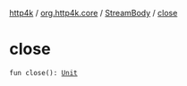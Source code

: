 [http4k](../../index.md) / [org.http4k.core](../index.md) / [StreamBody](index.md) / [close](./close.md)

# close

`fun close(): `[`Unit`](https://kotlinlang.org/api/latest/jvm/stdlib/kotlin/-unit/index.html)